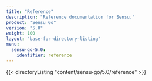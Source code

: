 ```yaml
---
title: "Reference"
description: "Reference documentation for Sensu."
product: "Sensu Go"
version: "5.0"
weight: 100
layout: "base-for-directory-listing"
menu:
  sensu-go-5.0:
    identifier: reference
---
```


{{< directoryListing "content/sensu-go/5.0/reference" >}}
